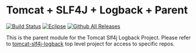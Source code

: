 ﻿# Tomcat + SLF4J + Logback + Parent #

[![Build Status](https://travis-ci.org/tomcat-slf4j-logback/tomcat-slf4j-logback-parent.svg?branch=master)](https://travis-ci.org/tomcat-slf4j-logback/tomcat-slf4j-logback-parent)
[![Eclipse](https://img.shields.io/badge/license-Eclipse-blue.svg)](https://www.eclipse.org/legal/epl-v10.html)
[![Github All Releases](https://img.shields.io/github/downloads/tomcat-slf4j-logback/tomcat-slf4j-logback-parent/total.svg)]()

This is the parent module for the Tomcat Slf4j Logback Project.  Please refer to [tomcat-slf4j-logback](https://github.com/tomcat-slf4j-logback) top level project for access to specific repos.

